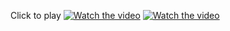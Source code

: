 Click to play
[![Watch the video](https://img.youtube.com/vi/ZfVKh2MwrAw/maxresdefault.jpg)](https://www.youtube.com/embed/ZfVKh2MwrAw?vq=hd1080&autoplay=1&fullscreen=true)
[![Watch the video](https://img.youtube.com/vi/wpTRd5V1lG0/maxresdefault.jpg)](https://www.youtube.com/embed/wpTRd5V1lG0?vq=hd1080&autoplay=1)
